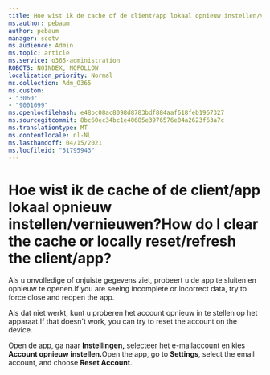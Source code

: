 ```yaml
---
title: Hoe wist ik de cache of de client/app lokaal opnieuw instellen/vernieuwen?
ms.author: pebaum
author: pebaum
manager: scotv
ms.audience: Admin
ms.topic: article
ms.service: o365-administration
ROBOTS: NOINDEX, NOFOLLOW
localization_priority: Normal
ms.collection: Adm_O365
ms.custom:
- "3060"
- "9001099"
ms.openlocfilehash: e48bc08ac8098d8783bdf884aaf618feb1967327
ms.sourcegitcommit: 8bc60ec34bc1e40685e3976576e04a2623f63a7c
ms.translationtype: MT
ms.contentlocale: nl-NL
ms.lasthandoff: 04/15/2021
ms.locfileid: "51795943"
---
```

# <a name="how-do-i-clear-the-cache-or-locally-resetrefresh-the-clientapp"></a><span data-ttu-id="e039c-102">Hoe wist ik de cache of de client/app lokaal opnieuw instellen/vernieuwen?</span><span class="sxs-lookup"><span data-stu-id="e039c-102">How do I clear the cache or locally reset/refresh the client/app?</span></span>

<span data-ttu-id="e039c-103">Als u onvolledige of onjuiste gegevens ziet, probeert u de app te sluiten en opnieuw te openen.</span><span class="sxs-lookup"><span data-stu-id="e039c-103">If you are seeing incomplete or incorrect data, try to force close and reopen the app.</span></span>  

<span data-ttu-id="e039c-104">Als dat niet werkt, kunt u proberen het account opnieuw in te stellen op het apparaat.</span><span class="sxs-lookup"><span data-stu-id="e039c-104">If that doesn't work, you can try to reset the account on the device.</span></span>
 
<span data-ttu-id="e039c-105">Open de app, ga naar **Instellingen,** selecteer het e-mailaccount en kies **Account opnieuw instellen.**</span><span class="sxs-lookup"><span data-stu-id="e039c-105">Open the app, go to **Settings**, select the email account, and choose **Reset Account**.</span></span>